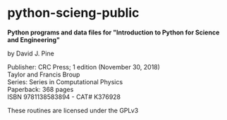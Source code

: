 # python-scieng-public
**Python programs and data files for
"Introduction to Python for Science and Engineering"**

by David J. Pine

Publisher: CRC Press; 1 edition (November 30, 2018)<br/>
           Taylor and Francis Broup<br/>
Series: Series in Computational Physics<br/>
Paperback: 368 pages<br/>
ISBN 9781138583894 - CAT# K376928

These routines are licensed under the GPLv3
